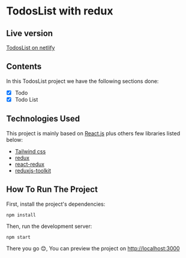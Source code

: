 # TodosList with redux

## Live version

[TodosList on netlify](https://loquacious-sfogliatella-3dbe60.netlify.app/)

## Contents

In this TodosList project we have the following sections done:

- [x] Todo
- [x] Todo List

## Technologies Used

This project is mainly based on [React.js](https://reactjs.org/) plus others few libraries listed below:

- [Tailwind css](https://tailwindcss.com/)
- [redux](https://www.npmjs.com/package/redux)
- [react-redux](https://www.npmjs.com/package/react-redux)
- [reduxjs-toolkit](https://www.npmjs.com/package/@reduxjs/toolkit)

## How To Run The Project

First, install the project's dependencies:

```
npm install
```

Then, run the development server:

```
npm start
```

There you go 😊, You can preview the project on [http://localhost:3000](http://localhost:3000)
